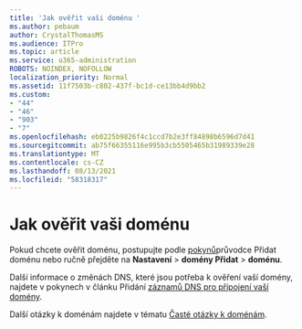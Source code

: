```yaml
---
title: 'Jak ověřit vaši doménu '
ms.author: pebaum
author: CrystalThomasMS
ms.audience: ITPro
ms.topic: article
ms.service: o365-administration
ROBOTS: NOINDEX, NOFOLLOW
localization_priority: Normal
ms.assetid: 11f7503b-c802-437f-bc1d-ce13bb4d9bb2
ms.custom:
- "44"
- "46"
- "903"
- "7"
ms.openlocfilehash: eb0225b9826f4c1ccd7b2e3ff84898b6596d7d41
ms.sourcegitcommit: ab75f66355116e995b3cb5505465b31989339e28
ms.translationtype: MT
ms.contentlocale: cs-CZ
ms.lasthandoff: 08/13/2021
ms.locfileid: "58318317"
---
```

# <a name="how-to-verify-your-domain"></a>Jak ověřit vaši doménu

Pokud chcete ověřit doménu, postupujte podle [pokynů](https://admin.microsoft.com/Adminportal#/Domains/Wizard)průvodce Přidat doménu nebo ručně přejděte na **Nastavení**  >  **domény Přidat**  >  **doménu**.

Další informace o změnách DNS, které jsou potřeba k ověření vaší domény, najdete v pokynech v článku Přidání [záznamů DNS pro připojení vaší domény](https://docs.microsoft.com/microsoft-365/admin/get-help-with-domains/create-dns-records-at-any-dns-hosting-provider).

Další otázky k doménám najdete v tématu [Časté otázky k doménám](https://docs.microsoft.com/microsoft-365/admin/setup/domains-faq).

